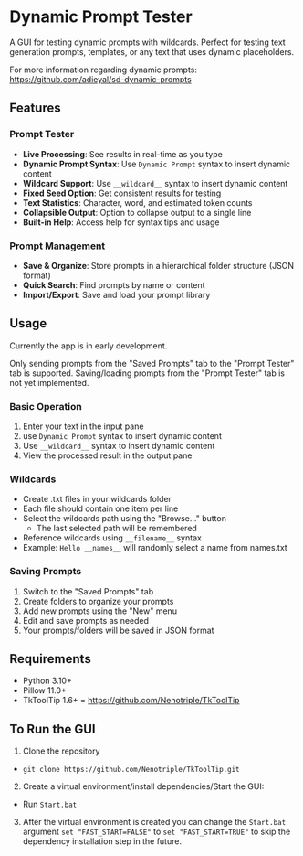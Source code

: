 # Dynamic Prompt Tester

A GUI for testing dynamic prompts with wildcards. Perfect for testing text generation prompts, templates, or any text that uses dynamic placeholders.

For more information regarding dynamic prompts: https://github.com/adieyal/sd-dynamic-prompts

## Features

### Prompt Tester
- **Live Processing**: See results in real-time as you type
- **Dynamic Prompt Syntax**: Use `Dynamic Prompt` syntax to insert dynamic content
- **Wildcard Support**: Use `__wildcard__` syntax to insert dynamic content
- **Fixed Seed Option**: Get consistent results for testing
- **Text Statistics**: Character, word, and estimated token counts
- **Collapsible Output**: Option to collapse output to a single line
- **Built-in Help**: Access help for syntax tips and usage

### Prompt Management
- **Save & Organize**: Store prompts in a hierarchical folder structure (JSON format)
- **Quick Search**: Find prompts by name or content
- **Import/Export**: Save and load your prompt library


## Usage
Currently the app is in early development.

Only sending prompts from the "Saved Prompts" tab to the "Prompt Tester" tab is supported. Saving/loading prompts from the "Prompt Tester" tab is not yet implemented.

### Basic Operation
1. Enter your text in the input pane
2. use `Dynamic Prompt` syntax to insert dynamic content
2. Use `__wildcard__` syntax to insert dynamic content
3. View the processed result in the output pane

### Wildcards
- Create .txt files in your wildcards folder
- Each file should contain one item per line
- Select the wildcards path using the "Browse..." button
  - The last selected path will be remembered
- Reference wildcards using `__filename__` syntax
- Example: `Hello __names__` will randomly select a name from names.txt

### Saving Prompts
1. Switch to the "Saved Prompts" tab
2. Create folders to organize your prompts
3. Add new prompts using the "New" menu
4. Edit and save prompts as needed
5. Your prompts/folders will be saved in JSON format


## Requirements
- Python 3.10+
- Pillow 11.0+
- TkToolTip 1.6+ = https://github.com/Nenotriple/TkToolTip


## To Run the GUI
1. Clone the repository
  - `git clone https://github.com/Nenotriple/TkToolTip.git`
2. Create a virtual environment/install dependencies/Start the GUI:
  - Run `Start.bat`
3. After the virtual environment is created you can change the `Start.bat` argument `set "FAST_START=FALSE"` to `set "FAST_START=TRUE"` to skip the dependency installation step in the future.
